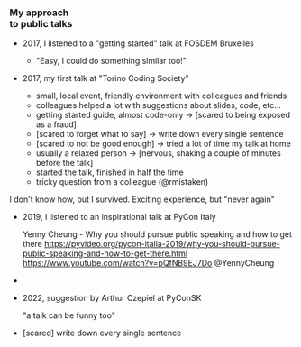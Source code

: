 <h3>
My approach<br>
to public talks
</h3>


<aside class="notes">

- 2017, I listened to a "getting started" talk at FOSDEM Bruxelles

    - "Easy, I could do something similar too!"


- 2017, my first talk at "Torino Coding Society"
    - small, local event, friendly environment with colleagues and friends
    - colleagues helped a lot with suggestions about slides, code, etc...
    - getting started guide, almost code-only -> [scared to being exposed as a fraud]
    - [scared to forget what to say] -> write down every single sentence
    - [scared to not be good enough] -> tried a lot of time my talk at home
    - usually a relaxed person -> [nervous, shaking a couple of minutes before the talk]
    - started the talk, finished in half the time
    - tricky question from a colleague (@rmistaken)


I don't know how, but I survived.
Exciting experience, but "never again"


- 2019, I listened to an inspirational talk at PyCon Italy

    Yenny Cheung - Why you should pursue public speaking and how to get there
    https://pyvideo.org/pycon-italia-2019/why-you-should-pursue-public-speaking-and-how-to-get-there.html
    https://www.youtube.com/watch?v=pQfNB9EJ7Do
    @YennyCheung


- 



- 2022, suggestion by Arthur Czepiel at PyConSK

    "a talk can be funny too"


- [scared] write down every single sentence


</aside>
